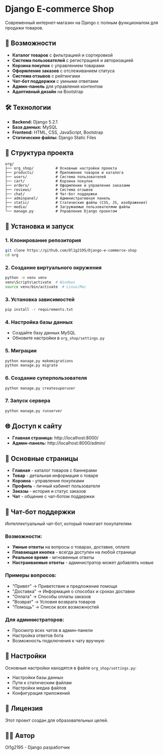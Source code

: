 # Django E-commerce Shop

Современный интернет-магазин на Django с полным функционалом для продажи товаров.

## 🚀 Возможности

- **Каталог товаров** с фильтрацией и сортировкой
- **Система пользователей** с регистрацией и авторизацией
- **Корзина покупок** с управлением товарами
- **Оформление заказов** с отслеживанием статуса
- **Система отзывов** с рейтингами
- **Чат-бот поддержки** с умными ответами
- **Админ-панель** для управления контентом
- **Адаптивный дизайн** на Bootstrap

## 🛠 Технологии

- **Backend:** Django 5.2.1
- **База данных:** MySQL
- **Frontend:** HTML, CSS, JavaScript, Bootstrap
- **Статические файлы:** Django Static Files

## 📁 Структура проекта

```
org/
├── org_shop/          # Основные настройки проекта
├── products/          # Приложение товаров и каталога
├── users/             # Система пользователей
├── cart/              # Корзина покупок
├── orders/            # Оформление и управление заказами
├── reviews/           # Система отзывов
├── chat/              # Чат-бот поддержки
├── adminpanel/        # Административная панель
├── static/            # Статические файлы (CSS, JS, изображения)
├── media/             # Загружаемые пользователями файлы
└── manage.py          # Управление Django проектом
```

## 🚀 Установка и запуск

### 1. Клонирование репозитория
```bash
git clone https://github.com/Ol1g2195/Django-e-commerce-shop
cd org
```

### 2. Создание виртуального окружения
```bash
python -m venv venv
venv\Scripts\activate  # Windows
source venv/bin/activate  # Linux/Mac
```

### 3. Установка зависимостей
```bash
pip install -r requirements.txt
```

### 4. Настройка базы данных
- Создайте базу данных MySQL
- Обновите настройки в `org_shop/settings.py`

### 5. Миграции
```bash
python manage.py makemigrations
python manage.py migrate
```

### 6. Создание суперпользователя
```bash
python manage.py createsuperuser
```

### 7. Запуск сервера
```bash
python manage.py runserver
```

## 🌐 Доступ к сайту

- **Главная страница:** http://localhost:8000/
- **Админ-панель:** http://localhost:8000/admin/

## 📱 Основные страницы

- **Главная** - каталог товаров с баннерами
- **Товар** - детальная информация о товаре
- **Корзина** - управление покупками
- **Профиль** - личный кабинет пользователя
- **Заказы** - история и статус заказов
- **Чат** - общение с чат-ботом поддержки

## 🤖 Чат-бот поддержки

Интеллектуальный чат-бот, который помогает покупателям:

### Возможности:
- **Умные ответы** на вопросы о товарах, доставке, оплате
- **Плавающая кнопка** - всегда доступен на любой странице
- **Реальное время** - мгновенные ответы
- **Настраиваемые ответы** - администратор может добавлять новые

### Примеры вопросов:
- "Привет" → Приветствие и предложение помощи
- "Доставка" → Информация о способах и сроках доставки
- "Оплата" → Способы оплаты заказов
- "Возврат" → Условия возврата товаров
- "Помощь" → Список всех возможностей

### Для администраторов:
- Просмотр всех чатов в админ-панели
- Настройка ответов бота
- Возможность подключения к чату вручную

## 🔧 Настройки

Основные настройки находятся в файле `org_shop/settings.py`:
- Настройки базы данных
- Пути к статическим файлам
- Настройки медиа файлов
- Конфигурация приложений

## 📝 Лицензия

Этот проект создан для образовательных целей.

## 👨‍💻 Автор

Ol1g2195 - Django разработчик

